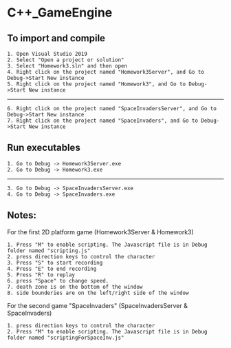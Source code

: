 # C++_GameEngine

## To import and compile
	1. Open Visual Studio 2019
	2. Select "Open a project or solution"
	3. Select "Homework3.sln" and then open
	4. Right click on the project named "Homework3Server", and Go to Debug->Start New instance
	5. Right click on the project named "Homework3", and Go to Debug->Start New instance
  --------------------------------------------------------------------------------------------------------------
  
	6. Right click on the project named "SpaceInvadersServer", and Go to Debug->Start New instance
	7. Right click on the project named "SpaceInvaders", and Go to Debug->Start New instance

## Run executables
	1. Go to Debug -> Homework3Server.exe
	2. Go to Debug -> Homework3.exe
  -------------------------------------------------
	3. Go to Debug -> SpaceInvadersServer.exe
	4. Go to Debug -> SpaceInvaders.exe

## Notes:
For the first 2D platform game (Homework3Server & Homework3)<br>

	1. Press "M" to enable scripting. The Javascript file is in Debug folder named "scripting.js"
	2. press direction keys to control the character
	3. Press "S" to start recording
	4. Press "E" to end recording
	5. Press "R" to replay
	6. press "Space" to change speed.
	7. death zone is on the bottom of the window
	8. side bounderies are on the left/right side of the window

For the second game "SpaceInvaders" (SpaceInvadersServer & SpaceInvaders)<br>

	1. press direction keys to control the character
	2. Press "M" to enable scripting. The Javascript file is in Debug folder named "scriptingForSpaceInv.js"
